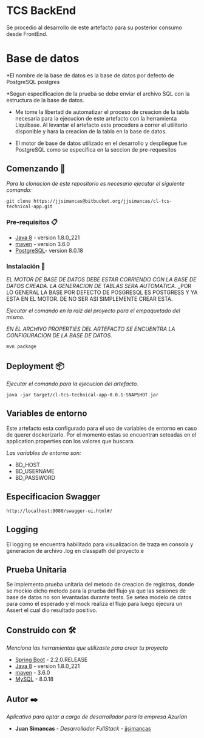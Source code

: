 # TCS BackEnd

Se procedio al desarrollo de este artefacto para su posterior consumo desde FrontEnd.

# Base de datos
*El nombre de la base de datos es la base de datos por defecto de PostgreSQL postgres

*Segun especificacion de la prueba se debe enviar el archivo SQL con la estructura de la base de datos. 

* Me tome la libertad de automatizar el proceso de creacion de la tabla necesaria para la ejecucion de este artefacto
con la herramienta Liquibase. Al levantar el artefacto este procedera a correr el utilitario disponible y hara la creacion
de la tabla en la base de datos. 

* El motor de base de datos utilizado en el desarrollo y despliegue fue PostgreSQL como se especifica en la seccion de 
pre-requesitos

## Comenzando 🚀

_Para la clonacion de este repositorio es necesario ejecutar el siguiente comando:_

```
git clone https://jjsimancas@bitbucket.org/jjsimancas/cl-tcs-technical-app.git
```

### Pre-requisitos 📋

* [Java 8](https://www.oracle.com/technetwork/java/javase/downloads/jdk8-downloads-2133151.html) - version 1.8.0_221
* [maven](https://maven.apache.org/) - version 3.6.0
* [PostgreSQL](https://www.postgresql.org/)- version 8.0.18


### Instalación 🔧
_EL MOTOR DE BASE DE DATOS DEBE ESTAR CORRIENDO CON LA BASE DE DATOS CREADA. LA GENERACION DE TABLAS SERA AUTOMATICA_.
_POR LO GENERAL LA BASE POR DEFECTO DE POSGRESQL ES POSTGRESS Y YA ESTA EN EL MOTOR. DE NO SER ASI SIMPLEMENTE CREAR
ESTA.

_Ejecutar el comando en la raiz del proyecto para el empaquetado del mismo._

_EN EL ARCHIVO PROPERTIES DEL ARTEFACTO SE ENCUENTRA LA CONFIGURACION DE LA BASE DE DATOS._

```
mvn package
```

## Deployment 📦

_Ejecutar el comando para la ejecucion del artefacto._

```
java -jar target/cl-tcs-technical-app-0.0.1-SNAPSHOT.jar
```

## Variables de entorno
Este artefacto esta configurado para el uso de variables de entorno en caso de querer dockerizarlo.
Por el momento estas se encuentran seteadas en el application.properties con los valores que buscara.

_Las variables de entorno son:_
* BD_HOST
* BD_USERNAME
* BD_PASSWORD

## Especificacion Swagger
```
http://localhost:8080/swagger-ui.html#/

```

## Logging
El logging se encuentra habilitado para visualizacion de traza en consola y generacion
de archivo .log en classpath del proyecto.e

## Prueba Unitaria
Se implemento prueba unitaria del metodo de creacion de registros, donde se mockio dicho 
metodo para la prueba del flujo ya que las sesiones de base de datos no son levantadas
durante tests. Se setea modelo de datos para como el esperado y el mock realiza el 
flujo para luego ejecura un Assert el cual dio resultado positivo.
  
  

## Construido con 🛠️

_Menciona las herramientas que utilizaste para crear tu proyecto_

* [Spring Boot](https://spring.io) - 2.2.0.RELEASE
* [Java 8](https://www.oracle.com/technetwork/java/javase/downloads/jdk8-downloads-2133151.html) - version 1.8.0_221
* [maven](https://maven.apache.org/) - 3.6.0
* [MySQL](https://www.mysql.com/) - 8.0.18


## Autor ✒️

_Aplicativo para optar a cargo de desarrollador para la empresa Azurian_

* **Juan Simancas** - *Desarrollador FullStack* - [jjsimancas](https://github.com/jjsimancas)

